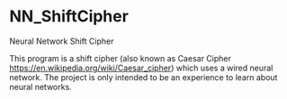 # NN_ShiftCipher
Neural Network Shift Cipher

This program is a shift cipher (also known as Caesar Cipher https://en.wikipedia.org/wiki/Caesar_cipher) which uses a wired neural network.
The project is only intended to be an experience to learn about neural networks.
